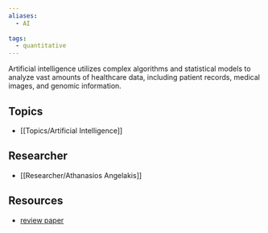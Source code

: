 ```yaml
---
aliases:
  - AI
 
tags:
  - quantitative 
---
```


Artificial intelligence utilizes complex algorithms and statistical models to analyze vast amounts of healthcare data, including patient records, medical images, and genomic information. 

## Topics

  - [[Topics/Artificial Intelligence]]

## Researcher

  - [[Researcher/Athanasios Angelakis]]

## Resources

  - [review paper](https://svn.bmj.com/content/2/4/230.full)
